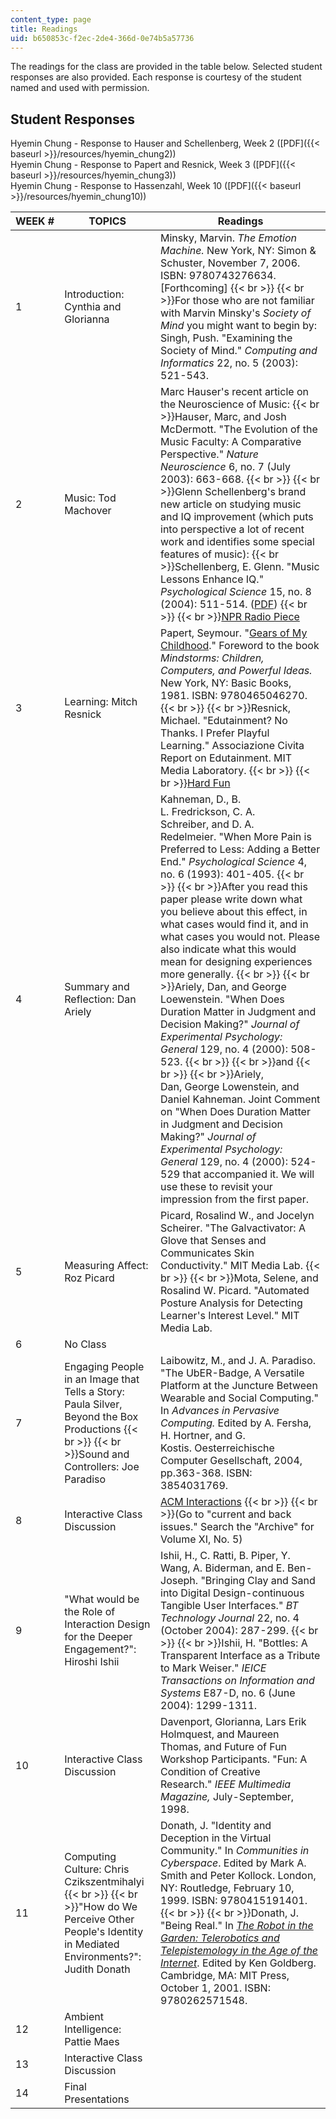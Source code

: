 ```yaml
---
content_type: page
title: Readings
uid: b650853c-f2ec-2de4-366d-0e74b5a57736
---
```


The readings for the class are provided in the table below. Selected student responses are also provided. Each response is courtesy of the student named and used with permission.

Student Responses
-----------------

Hyemin Chung - Response to Hauser and Schellenberg, Week 2 ([PDF]({{< baseurl >}}/resources/hyemin_chung2))  
Hyemin Chung - Response to Papert and Resnick, Week 3 ([PDF]({{< baseurl >}}/resources/hyemin_chung3))  
Hyemin Chung - Response to Hassenzahl, Week 10 ([PDF]({{< baseurl >}}/resources/hyemin_chung10))

| WEEK # | TOPICS | Readings |
| --- | --- | --- |
| 1 | Introduction: Cynthia and Glorianna | Minsky, Marvin. _The Emotion Machine._ New York, NY: Simon & Schuster, November 7, 2006. ISBN: 9780743276634. \[Forthcoming\]  {{< br >}}  {{< br >}}For those who are not familiar with Marvin Minsky's _Society of Mind_ you might want to begin by: Singh, Push. "Examining the Society of Mind." _Computing and Informatics_ 22, no. 5 (2003): 521-543. |
| 2 | Music: Tod Machover | Marc Hauser's recent article on the Neuroscience of Music:  {{< br >}}Hauser, Marc, and Josh McDermott. "The Evolution of the Music Faculty: A Comparative Perspective." _Nature Neuroscience_ 6, no. 7 (July 2003): 663-668.  {{< br >}}  {{< br >}}Glenn Schellenberg's brand new article on studying music and IQ improvement (which puts into perspective a lot of recent work and identifies some special features of music):  {{< br >}}Schellenberg, E. Glenn. "Music Lessons Enhance IQ." _Psychological Science_ 15, no. 8 (2004): 511-514. ([PDF](http://www.psychologicalscience.org/pdf/ps/musiciq.pdf))  {{< br >}}  {{< br >}}[NPR Radio Piece](http://www.npr.org/) |
| 3 | Learning: Mitch Resnick | Papert, Seymour. "[Gears of My Childhood](http://www.papert.org/articles/GearsOfMyChildhood.html)." Foreword to the book _Mindstorms: Children, Computers, and Powerful Ideas._ New York, NY: Basic Books, 1981. ISBN: 9780465046270.  {{< br >}}  {{< br >}}Resnick, Michael. "Edutainment? No Thanks. I Prefer Playful Learning." Associazione Civita Report on Edutainment. MIT Media Laboratory.  {{< br >}}  {{< br >}}[Hard Fun](http://www.papert.org/articles/HardFun.html) |
| 4 | Summary and Reflection: Dan Ariely | Kahneman, D., B. L. Fredrickson, C. A. Schreiber, and D. A. Redelmeier. "When More Pain is Preferred to Less: Adding a Better End." _Psychological Science_ 4, no. 6 (1993): 401-405.  {{< br >}}  {{< br >}}After you read this paper please write down what you believe about this effect, in what cases would find it, and in what cases you would not. Please also indicate what this would mean for designing experiences more generally.  {{< br >}}  {{< br >}}Ariely, Dan, and George Loewenstein. "When Does Duration Matter in Judgment and Decision Making?" _Journal of Experimental Psychology: General_ 129, no. 4 (2000): 508-523.  {{< br >}}  {{< br >}}and  {{< br >}}  {{< br >}}Ariely, Dan, George Lowenstein, and Daniel Kahneman. Joint Comment on "When Does Duration Matter in Judgment and Decision Making?" _Journal of Experimental Psychology: General_ 129, no. 4 (2000): 524-529 that accompanied it. We will use these to revisit your impression from the first paper. |
| 5 | Measuring Affect: Roz Picard | Picard, Rosalind W., and Jocelyn Scheirer. "The Galvactivator: A Glove that Senses and Communicates Skin Conductivity." MIT Media Lab.  {{< br >}}  {{< br >}}Mota, Selene, and Rosalind W. Picard. "Automated Posture Analysis for Detecting Learner's Interest Level." MIT Media Lab. |
| 6 | No Class | &nbsp; |
| 7 | Engaging People in an Image that Tells a Story: Paula Silver, Beyond the Box Productions  {{< br >}}  {{< br >}}Sound and Controllers: Joe Paradiso | Laibowitz, M., and J. A. Paradiso. "The UbER-Badge, A Versatile Platform at the Juncture Between Wearable and Social Computing." In _Advances in Pervasive Computing._ Edited by A. Fersha, H. Hortner, and G. Kostis. Oesterreichische Computer Gesellschaft, 2004, pp.363-368. ISBN: 3854031769. |
| 8 | Interactive Class Discussion | [ACM Interactions](http://www.acm.org/interactions/)  {{< br >}}  {{< br >}}(Go to "current and back issues." Search the "Archive" for Volume XI, No. 5) |
| 9 | "What would be the Role of Interaction Design for the Deeper Engagement?": Hiroshi Ishii | Ishii, H., C. Ratti, B. Piper, Y. Wang, A. Biderman, and E. Ben-Joseph. "Bringing Clay and Sand into Digital Design-continuous Tangible User Interfaces." _BT Technology Journal_ 22, no. 4 (October 2004): 287-299.  {{< br >}}  {{< br >}}Ishii, H. "Bottles: A Transparent Interface as a Tribute to Mark Weiser." _IEICE Transactions on Information and Systems_ E87-D, no. 6 (June 2004): 1299-1311. |
| 10 | Interactive Class Discussion | Davenport, Glorianna, Lars Erik Holmquest, and Maureen Thomas, and Future of Fun Workshop Participants. "Fun: A Condition of Creative Research." _IEEE Multimedia Magazine,_ July-September, 1998. |
| 11 | Computing Culture: Chris Czikszentmihalyi  {{< br >}}  {{< br >}}"How do We Perceive Other People's Identity in Mediated Environments?": Judith Donath | Donath, J. "Identity and Deception in the Virtual Community." In _Communities in Cyberspace_. Edited by Mark A. Smith and Peter Kollock. London, NY: Routledge, February 10, 1999. ISBN: 9780415191401.  {{< br >}}  {{< br >}}Donath, J. "Being Real." In [_The Robot in the Garden: Telerobotics and Telepistemology in the Age of the Internet_](https://www.mitpressjournals.org/doi/abs/10.1162/leon.2001.34.4.384). Edited by Ken Goldberg. Cambridge, MA: MIT Press, October 1, 2001. ISBN: 9780262571548. |
| 12 | Ambient Intelligence: Pattie Maes | &nbsp; |
| 13 | Interactive Class Discussion | &nbsp; |
| 14 | Final Presentations |